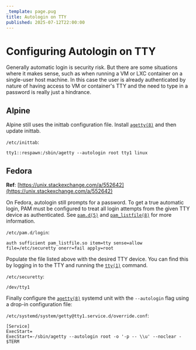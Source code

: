 ```yaml
---
_template: page.pug
title: Autologin on TTY
published: 2025-07-12T22:00:00
---
```


# Configuring Autologin on TTY

Generally automatic login is security risk. But there are some situations where
it makes sense, such as when running a VM or LXC container on a single-user host
machine. In this case the user is already authenticated by nature of having
access to VM or container's TTY and the need to type in a password is really
just a hindrance.

## Alpine

Alpine still uses the inittab configuration file. Install [`agetty(8)`][agetty]
and then update inittab.

`/etc/inittab`:

```
tty1::respawn:/sbin/agetty --autologin root tty1 linux
```

## Fedora

**Ref**:
[https://unix.stackexchange.com/a/552642](https://unix.stackexchange.com/a/552642)

On Fedora, autologin still prompts for a password. To get a true automatic
login, PAM must be configured to treat all login attempts from the given TTY
device as authenticated. See [`pam.d(5)`][pam.d] and
[`pam_listfile(8)`][pam_listfile] for more information.

`/etc/pam.d/login`:

```
auth sufficient pam_listfile.so item=tty sense=allow file=/etc/securetty onerr=fail apply=root
```

Populate the file listed above with the desired TTY device. You can find this by
logging in to the TTY and running the [`tty(1)`][tty] command.

`/etc/securetty`:

```
/dev/tty1
```

Finally configure the [`agetty(8)`][agetty] systemd unit with the `--autologin`
flag using a drop-in configuration file:

`/etc/systemd/system/getty@tty1.service.d/override.conf`:

```
[Service]
ExecStart=
ExecStart=-/sbin/agetty --autologin root -o '-p -- \\u' --noclear - $TERM
```

[pam.d]: https://linux.die.net/man/5/pam.d
[pam_listfile]: https://linux.die.net/man/8/pam_listfile
[tty]: https://linux.die.net/man/1/tty
[agetty]: https://linux.die.net/man/8/agetty
